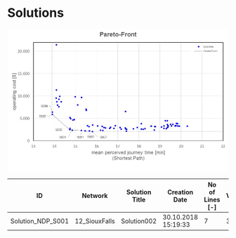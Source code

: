 # Solutions

![grid_network](https://github.com/FOR2083/PublicTransportNetworks/blob/master/SiouxFalls/Input/Image/Pareto-Front.jpg)

| ID				| Network 		| Solution Title	| Creation Date		| No of Lines [-]	| No of Vehicles [-]	| Vehicle Kilometers [km]	| Vehicle Hours [h]	| Operating Cost [$]	|
| ---				| ---			| ---				| ---				| ---				| ---					| ---						| ---				| ---					|
|Solution_NDP_S001	|12_SiouxFalls	|Solution002	|30.10.2018 15:19:33	|7	|36	|633.6	|32.1	|2750.4	|
